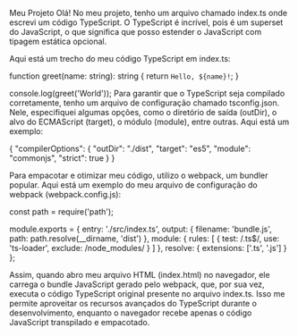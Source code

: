 Meu Projeto
Olá! No meu projeto, tenho um arquivo chamado index.ts onde escrevi um código TypeScript. O TypeScript é incrível, pois é um superset do JavaScript, o que significa que posso estender o JavaScript com tipagem estática opcional.

Aqui está um trecho do meu código TypeScript em index.ts:


function greet(name: string): string {
    return `Hello, ${name}!`;
}

console.log(greet('World'));
Para garantir que o TypeScript seja compilado corretamente, tenho um arquivo de configuração chamado tsconfig.json. Nele, especifiquei algumas opções, como o diretório de saída (outDir), o alvo do ECMAScript (target), o módulo (module), entre outras. Aqui está um exemplo:

{
    "compilerOptions": {
        "outDir": "./dist",
        "target": "es5",
        "module": "commonjs",
        "strict": true
    }
}

Para empacotar e otimizar meu código, utilizo o webpack, um bundler popular. Aqui está um exemplo do meu arquivo de configuração do webpack (webpack.config.js):


const path = require('path');

module.exports = {
    entry: './src/index.ts',
    output: {
        filename: 'bundle.js',
        path: path.resolve(__dirname, 'dist')
    },
    module: {
        rules: [
            {
                test: /\.ts$/,
                use: 'ts-loader',
                exclude: /node_modules/
            }
        ]
    },
    resolve: {
        extensions: ['.ts', '.js']
    }
};

Assim, quando abro meu arquivo HTML (index.html) no navegador, ele carrega o bundle JavaScript gerado pelo webpack, que, por sua vez, executa o código TypeScript original presente no arquivo index.ts. Isso me permite aproveitar os recursos avançados do TypeScript durante o desenvolvimento, enquanto o navegador recebe apenas o código JavaScript transpilado e empacotado.
